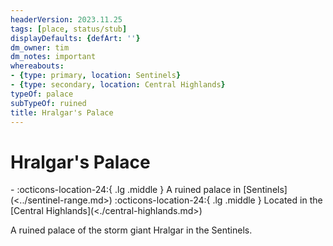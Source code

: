 ```yaml
---
headerVersion: 2023.11.25
tags: [place, status/stub]
displayDefaults: {defArt: ''}
dm_owner: tim
dm_notes: important
whereabouts:
- {type: primary, location: Sentinels}
- {type: secondary, location: Central Highlands}
typeOf: palace
subTypeOf: ruined
title: Hralgar's Palace
---
```

# Hralgar's Palace
<div class="grid cards ext-narrow-margin ext-one-column" markdown>
-    :octicons-location-24:{ .lg .middle } A ruined palace in [Sentinels](<../sentinel-range.md>)  
    :octicons-location-24:{ .lg .middle } Located in the [Central Highlands](<./central-highlands.md>)  
</div>


A ruined palace of the storm giant Hralgar in the Sentinels.
